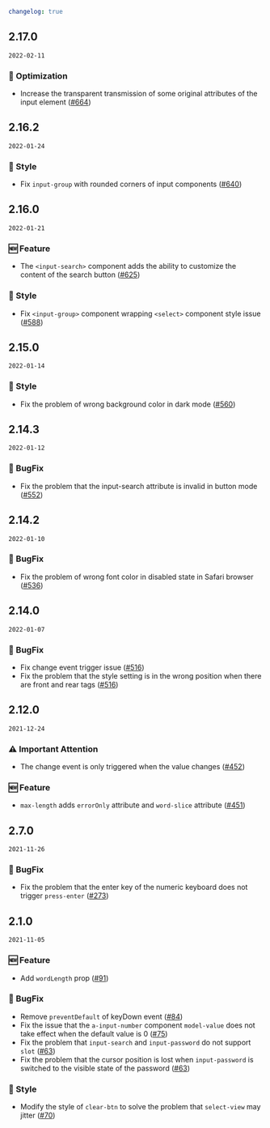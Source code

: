 ```yaml
changelog: true
```

## 2.17.0

`2022-02-11`

### 💎 Optimization

- Increase the transparent transmission of some original attributes of the input element ([#664](https://github.com/arco-design/arco-design-vue/pull/664))


## 2.16.2

`2022-01-24`

### 💅 Style

- Fix `input-group` with rounded corners of input components ([#640](https://github.com/arco-design/arco-design-vue/pull/640))


## 2.16.0

`2022-01-21`

### 🆕 Feature

- The `<input-search>` component adds the ability to customize the content of the search button ([#625](https://github.com/arco-design/arco-design-vue/pull/625))

### 💅 Style

- Fix `<input-group>` component wrapping `<select>` component style issue ([#588](https://github.com/arco-design/arco-design-vue/pull/588))


## 2.15.0

`2022-01-14`

### 💅 Style

- Fix the problem of wrong background color in dark mode ([#560](https://github.com/arco-design/arco-design-vue/pull/560))


## 2.14.3

`2022-01-12`

### 🐛 BugFix

- Fix the problem that the input-search attribute is invalid in button mode ([#552](https://github.com/arco-design/arco-design-vue/pull/552))


## 2.14.2

`2022-01-10`

### 🐛 BugFix

- Fix the problem of wrong font color in disabled state in Safari browser ([#536](https://github.com/arco-design/arco-design-vue/pull/536))


## 2.14.0

`2022-01-07`

### 🐛 BugFix

- Fix change event trigger issue ([#516](https://github.com/arco-design/arco-design-vue/pull/516))
- Fix the problem that the style setting is in the wrong position when there are front and rear tags ([#516](https://github.com/arco-design/arco-design-vue/pull/516))


## 2.12.0

`2021-12-24`

### ⚠️ Important Attention

- The change event is only triggered when the value changes ([#452](https://github.com/arco-design/arco-design-vue/pull/452))

### 🆕 Feature

- `max-length` adds `errorOnly` attribute and `word-slice` attribute ([#451](https://github.com/arco-design/arco-design-vue/pull/451))


## 2.7.0

`2021-11-26`

### 🐛 BugFix

- Fix the problem that the enter key of the numeric keyboard does not trigger `press-enter` ([#273](https://github.com/arco-design/arco-design-vue/pull/273))


## 2.1.0

`2021-11-05`

### 🆕 Feature

- Add `wordLength` prop ([#91](https://github.com/arco-design/arco-design-vue/pull/91))

### 🐛 BugFix

- Remove `preventDefault` of keyDown event ([#84](https://github.com/arco-design/arco-design-vue/pull/84))
- Fix the issue that the `a-input-number` component `model-value` does not take effect when the default value is 0 ([#75](https://github.com/arco-design/arco-design-vue/pull/75))
- Fix the problem that `input-search` and `input-password` do not support `slot` ([#63](https://github.com/arco-design/arco-design-vue/pull/63))
- Fix the problem that the cursor position is lost when `input-password` is switched to the visible state of the password ([#63](https://github.com/arco-design/arco-design-vue/pull/63))

### 💅 Style

- Modify the style of `clear-btn` to solve the problem that `select-view` may jitter ([#70](https://github.com/arco-design/arco-design-vue/pull/70))

